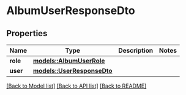 # AlbumUserResponseDto

## Properties

Name | Type | Description | Notes
------------ | ------------- | ------------- | -------------
**role** | [**models::AlbumUserRole**](AlbumUserRole.md) |  | 
**user** | [**models::UserResponseDto**](UserResponseDto.md) |  | 

[[Back to Model list]](../README.md#documentation-for-models) [[Back to API list]](../README.md#documentation-for-api-endpoints) [[Back to README]](../README.md)


